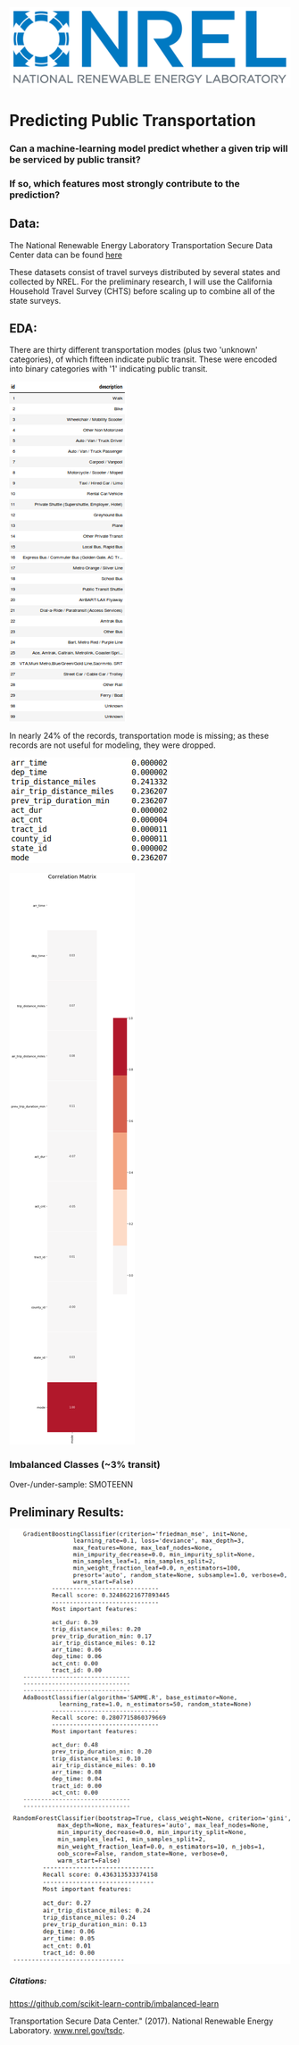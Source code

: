 ![](/src/logo_nrel.jpg)
# Predicting Public Transportation

### Can a machine-learning model predict whether a given trip will be serviced by public transit?
### If so, which features most strongly contribute to the prediction?

## Data:
The National Renewable Energy Laboratory Transportation Secure Data Center data can be found [here](https://www.nrel.gov/transportation/secure-transportation-data/tsdc-cleansed-data.html)

These datasets consist of travel surveys distributed by several states and collected by NREL. For the preliminary research, I will use the California Household Travel Survey (CHTS) before scaling up to combine all of the state surveys.

## EDA:
There are thirty different transportation modes (plus two 'unknown' categories), of which fifteen indicate public transit. These were encoded into binary categories with '1' indicating public transit.

![](src/modes.png)

In nearly 24% of the records, transportation mode is missing; as these records are not useful for modeling, they were dropped.

![](src/perc_missing.png)

![](src/heatmap.png)

### Imbalanced Classes (~3% transit)
Over-/under-sample: SMOTEENN

## Preliminary Results:

![](src/preresults1.png)
![](src/preresults2.png)


##### Citations:
https://github.com/scikit-learn-contrib/imbalanced-learn

Transportation Secure Data Center." (2017). National Renewable Energy Laboratory. www.nrel.gov/tsdc.
